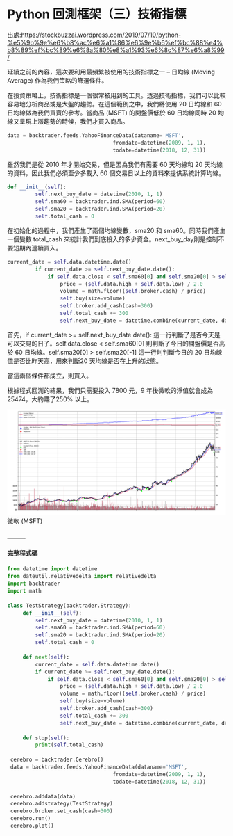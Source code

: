 # Python 回測框架（三）技術指標

出處:https://stockbuzzai.wordpress.com/2019/07/10/python-%e5%9b%9e%e6%b8%ac%e6%a1%86%e6%9e%b6%ef%bc%88%e4%b8%89%ef%bc%89%e6%8a%80%e8%a1%93%e6%8c%87%e6%a8%99/



延續之前的內容，這次要利用最頻繁被使用的技術指標之一 – 日均線 (Moving Average) 作為我們策略的篩選條件。

在投資策略上，技術指標是一個很常被用到的工具。透過技術指標，我們可以比較容易地分析商品或是大盤的趨勢。在這個範例之中，我們將使用 20 日均線和 60 日均線做為我們買賣的參考。當商品 (MSFT) 的開盤價低於 60 日均線同時 20 均線又呈現上漲趨勢的時候，我們才買入商品。

```python
data = backtrader.feeds.YahooFinanceData(dataname='MSFT',
                                  fromdate=datetime(2009, 1, 1),
                                  todate=datetime(2018, 12, 31)) 
```

雖然我們是從 2010 年才開始交易，但是因為我們有需要 60 天均線和 20 天均線的資料，因此我們必須至少多載入 60 個交易日以上的資料來提供系統計算均線。

```python
def __init__(self):
         self.next_buy_date = datetime(2010, 1, 1)
         self.sma60 = backtrader.ind.SMA(period=60)
         self.sma20 = backtrader.ind.SMA(period=20)
         self.total_cash = 0 
```

在初始化的過程中，我們產生了兩個均線變數，sma20 和 sma60。同時我們產生一個變數 total_cash 來統計我們到底投入的多少資金。next_buy_day則是控制不要短期內連續買入。

```python
current_date = self.data.datetime.date()
         if current_date >= self.next_buy_date.date():
             if self.data.close < self.sma60[0] and self.sma20[0] > self.sma20[-1]:
                 price = (self.data.high + self.data.low) / 2.0
                 volume = math.floor((self.broker.cash) / price)
                 self.buy(size=volume)
                 self.broker.add_cash(cash=300)
                 self.total_cash += 300
                 self.next_buy_date = datetime.combine(current_date, datetime.min.time()) + relativedelta(months=1)  
```

首先，if current_date >= self.next_buy_date.date(): 這一行判斷了是否今天是可以交易的日子。self.data.close < self.sma60[0] 則判斷了今日的開盤價是否高於 60 日均線。self.sma20[0] > self.sma20[-1] 這一行則判斷今日的 20 日均線值是否比昨天高，用來判斷20 天均線是否在上升的狀態。

當這兩個條件都成立，則買入。

根據程式回測的結果，我們只需要投入 7800 元，9 年後微軟的淨值就會成為 25474，大約賺了250% 以上。

![img](../images/michael_python3_msft_sma.png)微軟 (MSFT)

＿＿＿

#### **完整程式碼**

```python
from datetime import datetime
from dateutil.relativedelta import relativedelta
import backtrader
import math
  
class TestStrategy(backtrader.Strategy):
     def __init__(self):
         self.next_buy_date = datetime(2010, 1, 1)
         self.sma60 = backtrader.ind.SMA(period=60)
         self.sma20 = backtrader.ind.SMA(period=20)
         self.total_cash = 0
  
     def next(self):
         current_date = self.data.datetime.date()
         if current_date >= self.next_buy_date.date():
             if self.data.close < self.sma60[0] and self.sma20[0] > self.sma20[-1]:
                 price = (self.data.high + self.data.low) / 2.0
                 volume = math.floor((self.broker.cash) / price)
                 self.buy(size=volume)
                 self.broker.add_cash(cash=300)
                 self.total_cash += 300
                 self.next_buy_date = datetime.combine(current_date, datetime.min.time()) + relativedelta(months=1)
  
     def stop(self):
         print(self.total_cash)
  
 cerebro = backtrader.Cerebro()
 data = backtrader.feeds.YahooFinanceData(dataname='MSFT',
                                  fromdate=datetime(2009, 1, 1),
                                  todate=datetime(2018, 12, 31))
  
 cerebro.adddata(data) 
 cerebro.addstrategy(TestStrategy)
 cerebro.broker.set_cash(cash=300)
 cerebro.run()
 cerebro.plot() 
```
